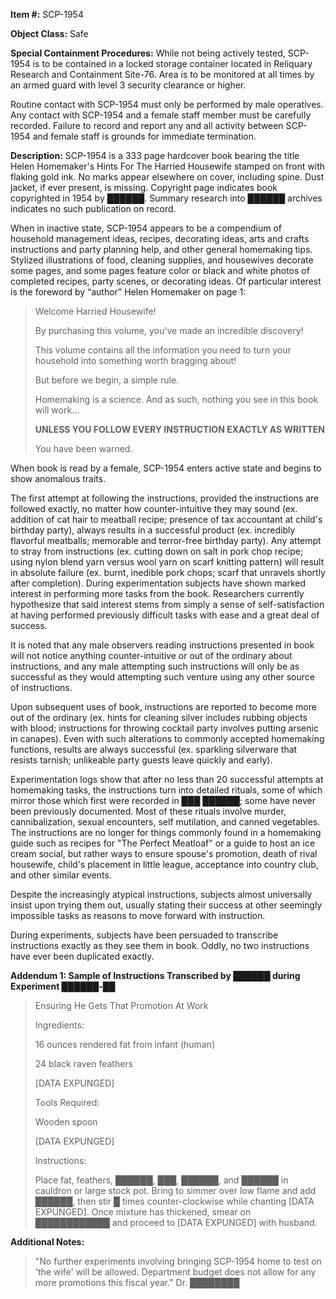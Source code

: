 **Item #:** SCP-1954

**Object Class:** Safe

**Special Containment Procedures:** While not being actively tested, SCP-1954 is to be contained in a locked storage container located in Reliquary Research and Containment Site-76. Area is to be monitored at all times by an armed guard with level 3 security clearance or higher.

Routine contact with SCP-1954 must only be performed by male operatives. Any contact with SCP-1954 and a female staff member must be carefully recorded. Failure to record and report any and all activity between SCP-1954 and female staff is grounds for immediate termination.

**Description:** SCP-1954 is a 333 page hardcover book bearing the title Helen Homemaker's Hints For The Harried Housewife stamped on front with flaking gold ink. No marks appear elsewhere on cover, including spine. Dust jacket, if ever present, is missing. Copyright page indicates book copyrighted in 1954 by ██████. Summary research into ██████ archives indicates no such publication on record.

When in inactive state, SCP-1954 appears to be a compendium of household management ideas, recipes, decorating ideas, arts and crafts instructions and party planning help, and other general homemaking tips. Stylized illustrations of food, cleaning supplies, and housewives decorate some pages, and some pages feature color or black and white photos of completed recipes, party scenes, or decorating ideas. Of particular interest is the foreword by “author” Helen Homemaker on page 1:

> Welcome Harried Housewife!
> 
> By purchasing this volume, you've made an incredible discovery!
> 
> This volume contains all the information you need to turn your household into something worth bragging about!
> 
> But before we begin, a simple rule.
> 
> Homemaking is a science. And as such, nothing you see in this book will work…
> 
> **UNLESS YOU FOLLOW EVERY INSTRUCTION EXACTLY AS WRITTEN**
> 
> You have been warned.

When book is read by a female, SCP-1954 enters active state and begins to show anomalous traits.

The first attempt at following the instructions, provided the instructions are followed exactly, no matter how counter-intuitive they may sound (ex. addition of cat hair to meatball recipe; presence of tax accountant at child's birthday party), always results in a successful product (ex. incredibly flavorful meatballs; memorable and terror-free birthday party). Any attempt to stray from instructions (ex. cutting down on salt in pork chop recipe; using nylon blend yarn versus wool yarn on scarf knitting pattern) will result in absolute failure (ex. burnt, inedible pork chops; scarf that unravels shortly after completion). During experimentation subjects have shown marked interest in performing more tasks from the book. Researchers currently hypothesize that said interest stems from simply a sense of self-satisfaction at having performed previously difficult tasks with ease and a great deal of success.

It is noted that any male observers reading instructions presented in book will not notice anything counter-intuitive or out of the ordinary about instructions, and any male attempting such instructions will only be as successful as they would attempting such venture using any other source of instructions.

Upon subsequent uses of book, instructions are reported to become more out of the ordinary (ex. hints for cleaning silver includes rubbing objects with blood; instructions for throwing cocktail party involves putting arsenic in canapes). Even with such alterations to commonly accepted homemaking functions, results are always successful (ex. sparkling silverware that resists tarnish; unlikeable party guests leave quickly and early).

Experimentation logs show that after no less than 20 successful attempts at homemaking tasks, the instructions turn into detailed rituals, some of which mirror those which first were recorded in ███ ██████; some have never been previously documented. Most of these rituals involve murder, cannibalization, sexual encounters, self mutilation, and canned vegetables. The instructions are no longer for things commonly found in a homemaking guide such as recipes for "The Perfect Meatloaf" or a guide to host an ice cream social, but rather ways to ensure spouse's promotion, death of rival housewife, child's placement in little league, acceptance into country club, and other similar events.

Despite the increasingly atypical instructions, subjects almost universally insist upon trying them out, usually stating their success at other seemingly impossible tasks as reasons to move forward with instruction.

During experiments, subjects have been persuaded to transcribe instructions exactly as they see them in book. Oddly, no two instructions have ever been duplicated exactly.

**Addendum 1: Sample of Instructions Transcribed by ██████ during Experiment ██████-██**

> Ensuring He Gets That Promotion At Work
> 
> Ingredients:
> 
> 16 ounces rendered fat from infant (human)
> 
> 24 black raven feathers
> 
> \[DATA EXPUNGED\]
> 
> Tools Required:
> 
> Wooden spoon
> 
> \[DATA EXPUNGED\]
> 
> Instructions:
> 
> Place fat, feathers, ██████, ███, ██████, and ██████ in cauldron or large stock pot. Bring to simmer over low flame and add ██████, then stir █ times counter-clockwise while chanting \[DATA EXPUNGED\]. Once mixture has thickened, smear on ████████████ and proceed to \[DATA EXPUNGED\] with husband.

**Additional Notes:**

> "No further experiments involving bringing SCP-1954 home to test on 'the wife' will be allowed. Department budget does not allow for any more promotions this fiscal year." Dr. ████████
